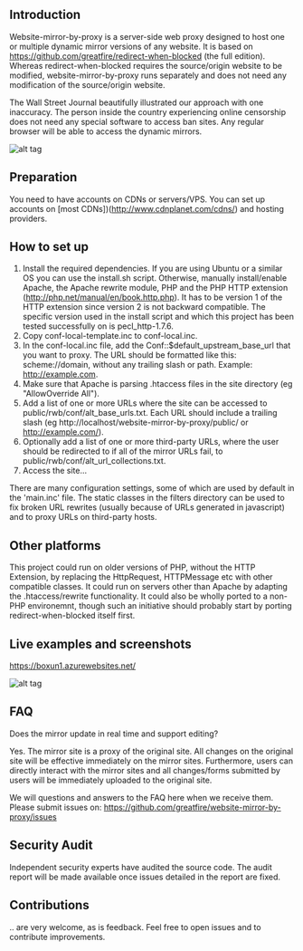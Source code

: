 ## Introduction

Website-mirror-by-proxy is a server-side web proxy designed to host one or multiple dynamic mirror versions of any website. It is based on https://github.com/greatfire/redirect-when-blocked (the full edition). Whereas redirect-when-blocked requires the source/origin website to be modified, website-mirror-by-proxy runs separately and does not need any modification of the source/origin website.

The Wall Street Journal beautifully illustrated our approach with one inaccuracy. The person inside the country experiencing online censorship does not need any special software to access ban sites. Any regular browser will be able to access the dynamic mirrors. 

![alt tag](http://si.wsj.net/public/resources/images/BT-AA566A_CFIRE_9U_20150316165711.jpg)

## Preparation

You need to have accounts on CDNs or servers/VPS. You can set up accounts on [most CDNs])(http://www.cdnplanet.com/cdns/) and hosting providers. 

## How to set up
1. Install the required dependencies. If you are using Ubuntu or a similar OS you can use the install.sh script. Otherwise, manually install/enable Apache, the Apache rewrite module, PHP and the PHP HTTP extension (http://php.net/manual/en/book.http.php). It has to be version 1 of the HTTP extension since version 2 is not backward compatible. The specific version used in the install script and which this project has been tested successfully on is pecl_http-1.7.6.
2. Copy conf-local-template.inc to conf-local.inc.
3. In the conf-local.inc file, add the Conf::$default_upstream_base_url that you want to proxy. The URL should be formatted like this: scheme://domain, without any trailing slash or path. Example: http://example.com.
4. Make sure that Apache is parsing .htaccess files in the site directory (eg "AllowOverride All").
5. Add a list of one or more URLs where the site can be accessed to public/rwb/conf/alt_base_urls.txt. Each URL should include a trailing slash (eg http://localhost/website-mirror-by-proxy/public/ or http://example.com/).
6. Optionally add a list of one or more third-party URLs, where the user should be redirected to if all of the mirror URLs fail, to public/rwb/conf/alt_url_collections.txt.
7. Access the site...

There are many configuration settings, some of which are used by default in the 'main.inc' file. The static classes in the filters directory can be used to fix broken URL rewrites (usually because of URLs generated in javascript) and to proxy URLs on third-party hosts.

## Other platforms
This project could run on older versions of PHP, without the HTTP Extension, by replacing the HttpRequest, HTTPMessage etc with other compatible classes. It could run on servers other than Apache by adapting the .htaccess/rewrite functionality. It could also be wholly ported to a non-PHP environemnt, though such an initiative should probably start by porting redirect-when-blocked itself first.

## Live examples and screenshots

https://boxun1.azurewebsites.net/ 

![alt tag](https://lh3.googleusercontent.com/jxAZsTnTex0gW3ItSuP4yOnPpvEl5CFUQdH-T0nl-oun7mrzSy_lz5TbA2I-5ATVLYBdbYS-ak4uriPL9gwzoMm5bz09LuLKzFF1K20qbek4tOccZcXDIw0jLAUwu8m3cS8axWs)

## FAQ

Does the mirror update in real time and support editing?

Yes. The mirror site is a proxy of the original site. All changes on the original site will be effective immediately on the mirror sites. Furthermore, users can directly interact with the mirror sites and all changes/forms submitted by users will be immediately uploaded to the original site. 

We will questions and answers to the FAQ here when we receive them. Please submit issues on: https://github.com/greatfire/website-mirror-by-proxy/issues 

## Security Audit 

Independent security experts have audited the source code. The audit report will be made available once issues detailed in the report are fixed.  



## Contributions
.. are very welcome, as is feedback. Feel free to open issues and to contribute improvements.
